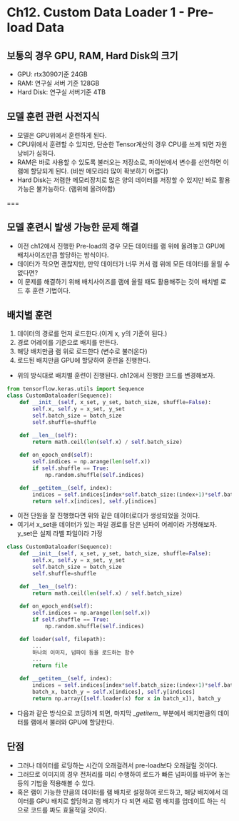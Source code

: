 # Ch12. Custom Data Loader 1 - Pre-load Data

## 보통의 경우 GPU, RAM, Hard Disk의 크기
* GPU: rtx3090기준 24GB
* RAM: 연구실 서버 기준 128GB
* Hard Disk: 연구실 서버기준 4TB

## 모델 훈련 관련 사전지식
* 모델은 GPU위에서 훈련하게 된다.
* CPU위에서 훈련할 수 있지만, 단순한 Tensor계산의 경우 CPU를 쓰게 되면 자원 낭비가 심하다.
* RAM은 바로 사용할 수 있도록 불러오는 저장소로, 파이썬에서 변수를 선언하면 이 램에 할당되게 된다. (비싼 메모리라 많이 확보하기 어렵다)
* Hard Disk는 저렴한 메모리장치로 많은 양의 데이터를 저장할 수 있지만 바로 활용가능은 불가능하다. (램위에 올려야함)

===
## 모델 훈련시 발생 가능한 문제 해결
* 이전 ch12에서 진행한 Pre-load의 경우 모든 데이터를 램 위에 올려놓고 GPU에 배치사이즈만큼 할당하는 방식이다.
* 데이터가 적으면 괜찮지만, 만약 데이터가 너무 커서 램 위에 모든 데이터를 올릴 수 없다면?
* 이 문제를 해결하기 위해 배치사이즈를 램에 올릴 때도 활용해주는 것이 배치별 로드 후 훈련 기법이다.

## 배치별 훈련
1. 데이터의 경로를 먼저 로드한다.(이게 x, y의 기준이 된다.)
2. 경로 어레이를 기준으로 배치를 만든다.
3. 해당 배치만큼 램 위로 로드한다 (변수로 불러온다)
4. 로드된 배치만큼 GPU에 할당하여 훈련을 진행한다. 

* 위의 방식대로 배치별 훈련이 진행된다. ch12에서 진행한 코드를 변경해보자.

```python
from tensorflow.keras.utils import Sequence
class CustomDataloader(Sequence):
	def __init__(self, x_set, y_set, batch_size, shuffle=False):
	    self.x, self.y = x_set, y_set
	    self.batch_size = batch_size
	    self.shuffle=shuffle

    def __len__(self):
        return math.ceil(len(self.x) / self.batch_size)
    
    def on_epoch_end(self):
        self.indices = np.arange(len(self.x))
        if self.shuffle == True:
            np.random.shuffle(self.indices)

    def __getitem__(self, index):
        indices = self.indices[index*self.batch_size:(index+1)*self.batch_size]
        return self.x[indices], self.y[indices]
```
* 이전 단원을 잘 진행했다면 위와 같은 데이터로더가 생성되었을 것이다.
* 여기서 x_set을 데이터가 있는 파일 경로를 담은 넘파이 어레이라 가정해보자. y_set은 실제 라벨 파일이라 가정

```python
class CustomDataloader(Sequence):
	def __init__(self, x_set, y_set, batch_size, shuffle=False):
	    self.x, self.y = x_set, y_set
	    self.batch_size = batch_size
	    self.shuffle=shuffle

    def __len__(self):
        return math.ceil(len(self.x) / self.batch_size)
    
    def on_epoch_end(self):
        self.indices = np.arange(len(self.x))
        if self.shuffle == True:
            np.random.shuffle(self.indices)

    def loader(self, filepath):
        ...
        하나의 이미지, 넘파이 등을 로드하는 함수
        ...
        return file

    def __getitem__(self, index):
        indices = self.indices[index*self.batch_size:(index+1)*self.batch_size]
        batch_x, batch_y = self.x[indices], self.y[indices]
        return np.array([self.loader(x) for x in batch_x]), batch_y
```

* 다음과 같은 방식으로 코딩하게 되면, 마지막 \__getitem__ 부분에서 배치만큼의 데이터를 램에서 불러와 GPU에 할당한다.

## 단점
* 그러나 데이터를 로딩하는 시간이 오래걸려서 pre-load보다 오래걸릴 것이다.
* 그러므로 이미지의 경우 전처리를 미리 수행하여 로드가 빠른 넘파이를 바꾸어 놓는 등의 기법을 적용해볼 수 있다.
* 혹은 램이 가능한 만큼의 데이터를 램 배치로 설정하여 로드하고, 해당 배치에서 데이터를 GPU 배치로 할당하고 램 배치가 다 되면 새로 램 배치를 업데이트 하는 식으로 코드를 짜도 효율적일 것이다.
